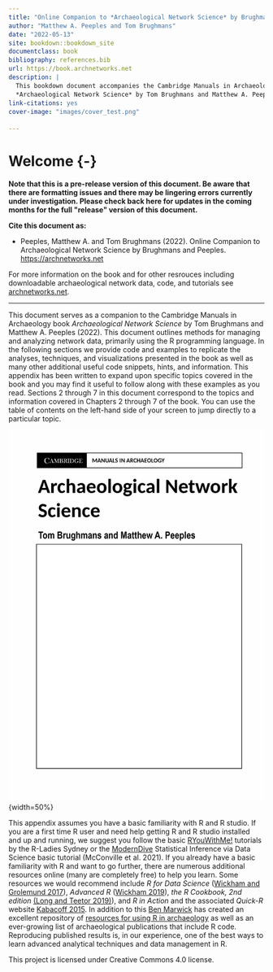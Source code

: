 ```yaml
---
title: "Online Companion to *Archaeological Network Science* by Brughmans and Peeples"
author: "Matthew A. Peeples and Tom Brughmans"
date: "2022-05-13"
site: bookdown::bookdown_site
documentclass: book
bibliography: references.bib
url: https://book.archnetworks.net
description: |
  This bookdown document accompanies the Cambridge Manuals in Archaeology book
  *Archaeological Network Science* by Tom Brughmans and Matthew A. Peeples.
link-citations: yes
cover-image: "images/cover_test.png"

---
```


# Welcome {-}

**Note that this is a pre-release version of this document. Be aware that there are formatting issues and there may be lingering errors currently under investigation. Please check back here for updates in the coming months for the full "release" version of this document.**

**Cite this document as:**

-   Peeples, Matthew A. and Tom Brughmans (2022). Online Companion to Archaeological Network Science by Brughmans and Peeples. <https://archnetworks.net>

For more information on the book and for other resrouces including downloadable archaeological network data, code, and tutorials see [archnetworks.net](https://archnetworks.net).

------------------------------------------------------------------------

This document serves as a companion to the Cambridge Manuals in Archaeology book *Archaeological Network Science* by Tom Brughmans and Matthew A. Peeples (2022). This document outlines methods for managing and analyzing network data, primarily using the R programming language. In the following sections we provide code and examples to replicate the analyses, techniques, and visualizations presented in the book as well as many other additional useful code snippets, hints, and information. This appendix has been written to expand upon specific topics covered in the book and you may find it useful to follow along with these examples as you read. Sections 2 through 7 in this document correspond to the topics and information covered in Chapters 2 through 7 of the book. You can use the table of contents on the left-hand side of your screen to jump directly to a particular topic.

![Mockup Cover image of *Archaeological Network Science*](images/cover_test.png){width=50%}

This appendix assumes you have a basic familiarity with R and R studio. If you are a first time R user and need help getting R and R studio installed and up and running, we suggest you follow the basic [RYouWithMe!](https://rladiessydney.org/courses/ryouwithme/) tutorials by the R-Ladies Sydney or the [ModernDive](https://moderndive.netlify.app/1-getting-started.html) Statistical Inference via Data Science basic tutorial (McConville et al. 2021). If you already have a basic familiarity with R and want to go further, there are numerous additional resources online (many are completely free) to help you learn. Some resources we would recommend include *R for Data Science* ([Wickham and Grolemund 2017](https://r4ds.had.co.nz/)), *Advanced R* ([Wickham 2019](https://adv-r.hadley.nz/)), *the R Cookbook, 2nd edition* [(Long and Teetor 2019)](https://rc2e.com/)), and *R in Action* and the associated *Quick-R* website [Kabacoff 2015](https://www.statmethods.net/). In addition to this [Ben Marwick](https://anthropology.washington.edu/people/ben-marwick) has created an excellent repository of [resources for using R in archaeology](https://github.com/benmarwick/ctv-archaeology) as well as an ever-growing list of archaeological publications that include R code. Reproducing published results is, in our experience, one of the best ways to learn advanced analytical techniques and data management in R.

This project is licensed under Creative Commons 4.0 license.
